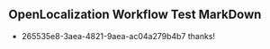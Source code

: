 ## OpenLocalization Workflow Test MarkDown
* 265535e8-3aea-4821-9aea-ac04a279b4b7 thanks!

<!--HONumber=Aug16_HO4-->


